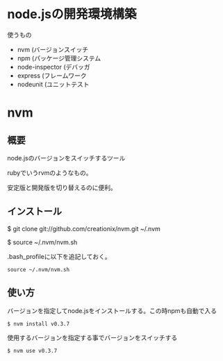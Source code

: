 # node.jsの開発環境構築

使うもの

* nvm (バージョンスイッチ
* npm (パッケージ管理システム
* node-inspector (デバッガ
* express (フレームワーク
* nodeunit (ユニットテスト

# nvm
## 概要
node.jsのバージョンをスイッチするツール

rubyでいうrvmのようなもの。

安定版と開発版を切り替えるのに便利。

## インストール

$ git clone git://github.com/creationix/nvm.git ~/.nvm

$ source ~/.nvm/nvm.sh

.bash_profileに以下を追記しておく。

    source ~/.nvm/nvm.sh

## 使い方

バージョンを指定してnode.jsをインストールする。この時npmも自動で入る

    $ nvm install v0.3.7

使用するバージョンを指定する事でバージョンをスイッチする

    $ nvm use v0.3.7

